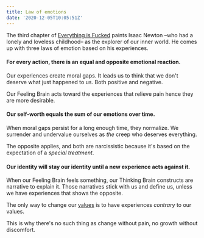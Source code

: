 ```yaml
---
title: Law of emotions
date: '2020-12-05T10:05:51Z'
---
```


The third chapter of [Everything is Fucked](../books/everything-is-fucked.md) paints Isaac Newton –who had a lonely and loveless childhood– as the explorer of our inner world. He comes up with three laws of emotion based on his experiences.

#### For every action, there is an equal and opposite emotional reaction.

Our experiences create moral gaps. It leads us to think that we don't deserve what just happened to us. Both positive and negative.

Our Feeling Brain acts toward the experiences that relieve pain hence they are more desirable.

#### Our self-worth equals the sum of our emotions over time.

When moral gaps persist for a long enough time, they normalize. We surrender and undervalue ourselves as _the_ creep who deserves everything.

The opposite applies, and both are narcissistic because it's based on the expectation of a _special treatment_.

#### Our identity will stay our identity until a new experience acts against it.

When our Feeling Brain feels something, our Thinking Brain constructs are narrative to explain it. Those narratives stick with us and define us, unless we have experiences that shows the opposite.

The only way to change our [values](./values.md) is to have experiences _contrary_ to our values.

This is why there's no such thing as change without pain, no growth without discomfort.

